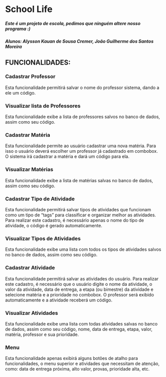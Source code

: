 # School Life
##### Este é um projeto de escola, pedimos que ninguém altere nosso programa :) 
##### Alunos: Alysson Kauan de Sousa Cremer, João Guilherme dos Santos Moreira

## FUNCIONALIDADES:

### Cadastrar Professor
Esta funcionalidade permitirá salvar o nome do professor sistema, dando a ele um código.

### Visualizar lista de Professores
Esta funcionalidade exibe a lista de professores salvos no banco de dados, assim como seu código.

### Cadastrar Matéria
Esta funcionalidade permite ao usuário cadastrar uma nova matéria. Para isso o usuário deverá escolher um professor já cadastrado em combobox. O sistema irá cadastrar a matéria e dará um código para ela.

### Visualizar Matérias
Esta funcionalidade exibe a lista de matérias salvas no banco de dados, assim como seu código.

### Cadastrar Tipo de Atividade
Esta funcionalidade permitirá salvar tipos de atividades que funcionam como um tipo de “tags” para classificar e organizar melhor as atividades. Para realizar este cadastro, é necessário apenas o nome do tipo de atividade, o código é gerado automaticamente.

### Visualizar Tipos de Atividades
Esta funcionalidade exibe uma lista com todos os tipos de atividades salvos no banco de dados, assim como seu código.

### Cadastrar Atividade
Esta funcionalidade permitirá salvar as atividades do usuário. Para realizar este cadastro, é necessário que o usuário digite o nome da atividade, o valor da atividade, data de entrega, a etapa (ou bimestre) da atividade e selecione matéria e a prioridade no combobox. O professor será exibido automaticamente e a atividade receberá um código.

### Visualizar Atividades
Esta funcionalidade exibe uma lista com todas atividades salvas no banco de dados, assim como seu código, nome, data de entrega, etapa, valor, matéria, professor e sua prioridade.

### Menu
Esta funcionalidade apenas exibirá alguns botões de atalho para funcionalidades, o menu superior e atividades que necessitam de atenção, como: data de entrega próxima, alto valor, provas, prioridade alta, etc.

